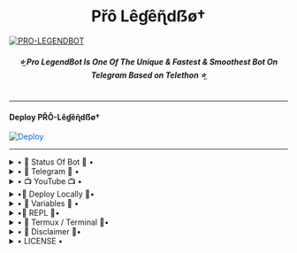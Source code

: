 <h1 align="center">
<b> Přô Lêɠêɳ̃dẞø† </b>
</h1>

[![PRO-LEGENDBOT](https://telegra.ph/file/19ae4094f99bf6956c86f.jpg)](https://github.com/PROBOY-OP/PRO-LEGENDBOT)

<h6 align="center">
  <b>⭐̲ Pro LegendBot Is One Of The Unique & Fastest & Smoothest Bot On Telegram Based on Telethon ⭐̲</b>
</h6>

---------

<h4> Deploy PŘÔ-Lêɠêɳ̃dẞø† </h4>


<a href="https://heroku.com/deploy/" rel="nofollow" style="background-color: initial; box-sizing: border-box; color: #0366d6; text-decoration-line: none;"><img alt="Deploy" data-canonical-src="https://www.herokucdn.com/deploy/button.svg" src="https://camo.githubusercontent.com/83b0e95b38892b49184e07ad572c94c8038323fb/68747470733a2f2f7777772e6865726f6b7563646e2e636f6d2f6465706c6f792f627574746f6e2e737667" style="border-style: none; box-sizing: initial; max-width: 100%;" /></a></div>

-----------

<details>

  <summary> • 💫 Status Of Bot 💫 • </summary>
 
<p align="left">

-----------

- <a href="https://github.com/PROBOY-OP/PRO-LEGENDBOT/network/members"><img src="https://img.shields.io/github/forks/PROBOY-OP/PRO-LEGENDBOT?label=Forks&logoColor=Black&style=social"></a><p align="left">

- <a href="https://github.com/PROBOY-OP/PRO-LEGENDBOT/stargazers"><img src="https://img.shields.io/github/stars/PROBOY-OP/PRO-LEGENDBOT?logoColor=Blue&style=social"></a><p align="left"><a href="https://github.com/PROBOY-OP/PRO-LEGENDBOT"></a><p align="left"><a href="https://github.com/PROBOY-OP/PRO-LEGENDBOT?"></a>

-----------
</details>

<details>

  <summary> • 🏪 Telegram 🏪 • </summary>

---------

- [![Telegram Group](https://img.shields.io/badge/Telegram-Group-brightgreen)](https://t.me/LegendBot_Pros)
- [![Telegram Channel](https://img.shields.io/badge/Telegram-Channel-brightgreen)](https://t.me/Pro_LegendBots)

-----------

</details>

<details>

  <summary> • 📺 YouTube 📺 • </summary>

---------

- [![YouTube Channel Subscribers](https://img.shields.io/youtube/channel/subscribers/UCvp8PY25PTRhFDZjLv3sVfg?style=social)](https://youtube.com/channel/UCvp8PY25PTRhFDZjLv3sVfg)
- [![YouTube Video Views](https://img.shields.io/youtube/views/9dQgdUJfk_k?label=Tutorial+•+Heroku+•&style=social)](https://youtu.be/xUnyW8qz6ZI)

--------

</details>

<details>

  <summary> •🏅 Deploy Locally 🏅• </summary> 

-----------

- Clone the repo. 

`git clone https://github.com/alammudassir/PRO-USERBOT.git`
- Open Cloned Folder.

`cd PRO-USERBOT`
- Create VirtualEnv.

`virtualenv -p /usr/bin/python3 venv`

`. ./venv/bin/activate`
- Install Requirements.

`pip install -U -r requirements.txt`
- Generate PRO_STRING.

`python String.py`
- Create config.py or rename exampleconfig.py to config.py. Fill All The Required Variables.
- Finally Start LegendBot By Vps

`bash ./PRO/start.sh`

-----------

</details>

<details>

  <summary> • 📖 Variables 📖 • </summary> 

-----------

- `APP_ID`  =  Get this value from my.telegram.org
- `API_HASH`  =  Get this value from my.telegram.org
- `PRO_STRING`  =  Get this by using [Repl.it](#Repl) or from [terminal](#Terminal)
- `LOGGER_ID`  =  Make A Channel And Get it's ID.
- `BOT_TOKEN`  =  Make A Bot From [@BotFather](https://t.me/botfather) and paste it's token.
- `BOT_USERNAME`  =  Get the username of that Bot made from [@Botfather](https://t.me/botfather)

-----------

</details>

<details>

  <summary> •🏅 REPL 🏅• </summary> 

-----------

- To Get Details Of StringSession Follow Step: 

- Go To Telegram And Search @Pro_StringBot

- Click Start

- Send Ur Phone Number To @Pro_StringBot

- U Received Code From Telegram Like This=VGFK0rHbzaF

- Copy Ur Code

- Paste Ur Code in @Pro_StringBot

- U Received APP ID

- Now Run StringSession Given Below:
   
## [![String](https://telegra.ph/file/a6bca4695a54de983c015.jpg)](https://replit.com/@PROBOY-OP/PRO-LEGENDBOT#main.py) 

- Click On Generate String

- Then Click On Green Run Button.

- Wait for a while then fill the details.

- String will be saved in your Saved Message.

-----------

</details>

<details>

  <summary> • 📍 Termux / Terminal 📍• </summary> 

-----------

- Open the terminal.
- Paste this code.

`pkg install python wget -y && pip install telethon && wget https://raw.githubusercontent.com/PROBOY-OP/PRO-USERBOT/Pro/String.py && python3 String.py`
- Fill API ID, API HASH, Phone number (with country code).
- Paste the OTP received on Telegram.
- If You have Enabled 2-Step Verification then fill your password.
- Note that Termux Doesn't show passwords when filled. Just paste your password and hit enter.
- Your Pro LegendBot Session Will be saved in your Telegram Saved Message.

-----------

</details>

<details>

  <summary> • 🔱 Disclaimer 🔱• </summary> 

-----------

- We won't be responsible for any kind of ban due to this bot.
- TutorialBot was made for fun purpose and to make group management easier.
- It's your concern if you spam and gets your account banned.
- Also, Forks won't be entertained.
- If you fork this repo and edit plugins, it's your concern for further updates.
- Forking Repo is fine. But if you edit something we will not provide any help.
- In short, Fork At Your Own Risk.

-----------

</details>

<details>

  <summary> • LICENSE • </summary>

-----------

![Pro LegendBot](https://www.gnu.org/graphics/gplv3-or-later.png)

PROBOY-OP

Poject [PRO-LEGENDBOT](https://github.com/PROBOY-OP/PRO-LEGENDBOT) is free software: you can redistribute it and/or modify

it under the terms of the GNU General Public License as published by

the Free Software Foundation, either version 3 of the License, or

(at your option) any later version.

This program is distributed in the hope that it will be useful,

but WITHOUT ANY WARRANTY; without even the implied warranty of

MERCHANTABILITY or FITNESS FOR A PARTICULAR PURPOSE.  See the

GNU General Public License for more details.

You should have received a copy of the GNU General Public License

along with this program. If not, see <https://www.gnu.org/licenses/>.

-----------

</details>
